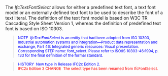 The _IfcTextFontSelect_ allows for either a predefined text font, a text font model or an externally defined text font to be used to describe the font of a text literal. The definition of the text font model is based on W3C TR Cascading Style Sheet Version 1, whereas the definition of predefined text font is based on ISO 10303.

> <small><font color="#0000ff">
NOTE&nbsp; <i>IfcTextFontSelect</i> is an entity
that had been adopted from ISO 10303, Industrial automation systems and
integration&mdash;Product data representation and exchange, Part 46:
Integrated generic resources: Visual presentation. Corresponding STEP
name: font_select. Please refer to ISO/IS 10303-46:1994, p. 133 for the
final definition of the formal standard.</font></small><font color="#0000ff"> </font>

> <small> <font color="#0000ff">HISTORY&nbsp;
New type in
Release IFC2x Edition 2.
  </font><br>
  <font color="#ff0000">IFC2x Edition 3 CHANGE&nbsp; The select
type has been renamed from IfcFontSelect.</font> </small>